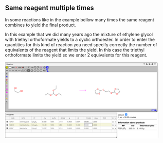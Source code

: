 ## Same reagent multiple times

In some reactions like in the example bellow many times the same reagent combines to yield the final product.

In this example that we did many years ago the mixture of ethylene glycol with triethyl orthoformate yields to a cyclic orthoester. In order to enter the quantities for this kind of reaction you need specify correctly the number of equivalents of the reagent that limits the yield. In this case the triethyl orthoformate limits the yield so we enter 2 equivalents for this reagent.

<img src="multiple.png">
